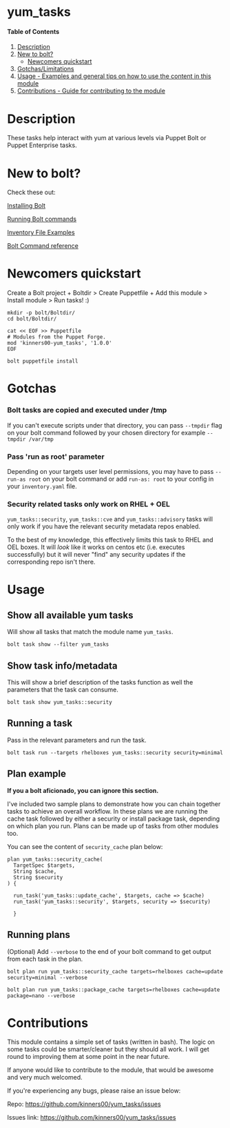 # yum_tasks

#### Table of Contents

1. [Description](#description)
2. [New to bolt?](#new-to-bolt)
    * [Newcomers quickstart](#newcomers-quickstart)
3. [Gotchas/Limitations](#gotchas)
4. [Usage - Examples and general tips on how to use the content in this module](#usage)
5. [Contributions - Guide for contributing to the module](#contributions)

# Description

These tasks help interact with yum at various levels via Puppet Bolt or Puppet Enterprise tasks. 


# New to bolt?

Check these out:

[Installing Bolt](https://puppet.com/docs/bolt/latest/bolt_installing.html)

[Running Bolt commands](https://puppet.com/docs/bolt/latest/running_bolt_commands.html)

[Inventory File Examples](https://puppet.com/docs/bolt/latest/inventory_file_v2.html#inventory-file-examples)

[Bolt Command reference](https://puppet.com/docs/bolt/latest/bolt_command_reference.html)


# Newcomers quickstart

Create a Bolt project + Boltdir > Create Puppetfile + Add this module > Install module > Run tasks! :)

``` shell
mkdir -p bolt/Boltdir/
cd bolt/Boltdir/

cat << EOF >> Puppetfile
# Modules from the Puppet Forge.
mod 'kinners00-yum_tasks', '1.0.0'
EOF

bolt puppetfile install
```

# Gotchas

### Bolt tasks are copied and executed under /tmp 

If you can't execute scripts under that directory, you can pass ```--tmpdir``` flag on your bolt command followed by your chosen directory for example ```--tmpdir /var/tmp```

### Pass 'run as root' parameter 

Depending on your targets user level permissions, you may have to pass ```--run-as root``` on your bolt command or add ```run-as: root``` to your config in your `inventory.yaml` file. 

### Security related tasks only work on RHEL + OEL 

`yum_tasks::security`, `yum_tasks::cve` and `yum_tasks::advisory` tasks will only work if you have the relevant security metadata repos enabled. 

To the best of my knowledge, this effectively limits this task to RHEL and OEL boxes. It will *look* like it works on centos etc (i.e. executes successfully) but it will never "find" any security updates if the corresponding repo isn't there.

# Usage

## Show all available yum tasks

Will show all tasks that match the module name `yum_tasks`.  

``` shell
bolt task show --filter yum_tasks
```

## Show task info/metadata

This will show a brief description of the tasks function as well the parameters that the task can consume.

``` shell
bolt task show yum_tasks::security
```
## Running a task

Pass in the relevant parameters and run the task.

``` shell
bolt task run --targets rhelboxes yum_tasks::security security=minimal
```
## Plan example

**If you a bolt aficionado, you can ignore this section.**

I've included two sample plans to demonstrate how you can chain together tasks to achieve an overall workflow. In these plans we are running the cache task followed by either a security or install package task, depending on which plan you run. Plans can be made up of tasks from other modules too. 

You can see the content of `security_cache` plan below:

``` puppet
plan yum_tasks::security_cache(
  TargetSpec $targets,
  String $cache,
  String $security
) {

  run_task('yum_tasks::update_cache', $targets, cache => $cache)
  run_task('yum_tasks::security', $targets, security => $security)

  }

```


## Running plans

(Optional) Add `--verbose` to the end of your bolt command to get output from each task in the plan.

``` shell
bolt plan run yum_tasks::security_cache targets=rhelboxes cache=update security=minimal --verbose
```

``` shell
bolt plan run yum_tasks::package_cache targets=rhelboxes cache=update package=nano --verbose
```

# Contributions

This module contains a simple set of tasks (written in bash). The logic on some tasks could be smarter/cleaner but they should all work. I will get round to improving them at some point in the near future.  

If anyone would like to contribute to the module, that would be awesome and very much welcomed.

If you're experiencing any bugs, please raise an issue below:

Repo:        https://github.com/kinners00/yum_tasks/issues

Issues link: https://github.com/kinners00/yum_tasks/issues